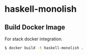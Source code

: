 # haskell-monolish
## Build Docker Image

For stack docker integration.

```sh
$ docker build -t haskell-monolish .
```
